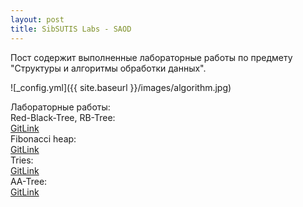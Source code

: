```yaml
---
layout: post
title: SibSUTIS Labs - SAOD 
---
```


Пост содержит выполненные лабораторные работы по предмету "Структуры и алгоритмы обработки данных".

![_config.yml]({{ site.baseurl }}/images/algorithm.jpg)  

Лабораторные работы:  
Red-Black-Tree, RB-Tree:  
[GitLink](https://github.com/tokar-t-m/university_labs/tree/master/SAOD/rbtree)  
Fibonacci heap:  
[GitLink](https://github.com/tokar-t-m/university_labs/tree/master/SAOD/fib_heap)  
Tries:  
[GitLink](https://github.com/tokar-t-m/university_labs/tree/master/SAOD/trie)  
AA-Tree:  
[GitLink](https://github.com/tokar-t-m/university_labs/tree/master/SAOD/aa-tree)  
